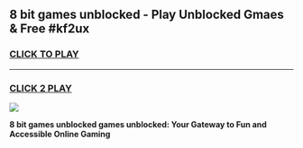 
## 8 bit games unblocked - Play Unblocked Gmaes & Free #kf2ux
<h3>
<a href="https://premium.freeplayer.one?title=8_bit_games_unblocked&ref=01M">CLICK TO PLAY</a></h3>
<hr>

<h3>
<a href="https://premium.freeplayer.one?title=8_bit_games_unblocked&ref=01M">CLICK 2 PLAY</a>
  
</h3>

<a href="https://premium.freeplayer.one?title=8_bit_games_unblocked&ref=01M"><img src="https://clearcache.store/games.png"></a>


**8 bit games unblocked games unblocked: Your Gateway to Fun and Accessible Online Gaming**

